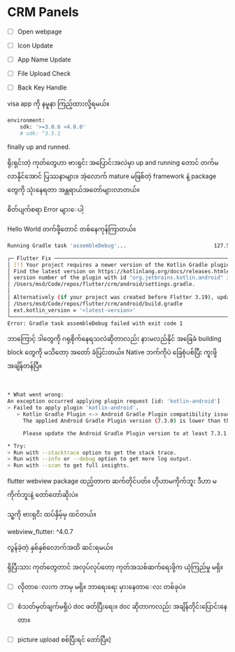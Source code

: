 # CRM Panels 

- [ ] Open webpage
- [ ] Icon Update
- [ ] App Name Update
- [ ] File Upload Check
- [ ] Back Key Handle


visa app ကို နမူနာ ကြည့်ထားလို့ရမယ်။


```bash
environment:
    sdk: '>=3.0.6 <4.0.0'
    # sdk: ^3.5.1
```


finally up and runned.

ရိုးရှင်းတဲ့ ကုတ်တွေဟာ ဗားရှင်း အပြောင်းအလဲမှာ up and running တောင် တက်မလာနိုင်အောင် ပြဿနာများ။
အဲ့လောက် mature မဖြစ််တဲ့ framework နဲ့ package တွေကို သုံးနေရတာ အန္တရာယ်အတော်များလာတယ်။


စိတ်ပျက်စရာ Error များေပါ့

Hello World တက်ဖို့တောင် တစ်နေကုန်ကြာတယ်။

```bash
Running Gradle task 'assembleDebug'...                            127.5s

┌─ Flutter Fix ──────────────────────────────────────────────────────────────────────────────────────────┐
│ [!] Your project requires a newer version of the Kotlin Gradle plugin.                                 │
│ Find the latest version on https://kotlinlang.org/docs/releases.html#release-details, then update the  │
│ version number of the plugin with id "org.jetbrains.kotlin.android" in the plugins block of            │
│ /Users/msd/Code/repos/flutter/crm/android/settings.gradle.                                             │
│                                                                                                        │
│ Alternatively (if your project was created before Flutter 3.19), update                                │
│ /Users/msd/Code/repos/flutter/crm/android/build.gradle                                                 │
│ ext.kotlin_version = '<latest-version>'                                                                │
└────────────────────────────────────────────────────────────────────────────────────────────────────────┘
Error: Gradle task assembleDebug failed with exit code 1

```

ဘာကြောင့် ဒါတွေကို ဂရုစိုက်နေရသလဲဆိုတာလည်း နားမလည်နိုင်
အခြေခံ building block တွေကို မသိတော့ အတော် ခံပြင်းတယ်။
Native ဘက်ကိုပဲ ခြေစုံပစ်ပြီး ကူးဖို့ အချိန်တန်ပြီ။

```bash


* What went wrong:
An exception occurred applying plugin request [id: 'kotlin-android']
> Failed to apply plugin 'kotlin-android'.
   > Kotlin Gradle Plugin <-> Android Gradle Plugin compatibility issue:
     The applied Android Gradle Plugin version (7.3.0) is lower than the minimum supported 7.3.1.

     Please update the Android Gradle Plugin version to at least 7.3.1.

* Try:
> Run with --stacktrace option to get the stack trace.
> Run with --info or --debug option to get more log output.
> Run with --scan to get full insights.

```

flutter webview package ထည့်တာက ဆက်တိုင်ပတ်။
ဟိုဟာမကိုက်ဘူး ဒီဟာ မကိုက်ဘူးနဲ့ 
တော်တော်ဆိုးပဲ။

သူ့ကို ဗားရှငိး ထပ်နှိမ့်မှ ထင်တယ်။

webview_flutter: ^4.0.7

လွန်ခဲ့တဲ့ နှစ်နှစ်လောက်အထိ ဆင်းရမယ်။

ရှိပြီးသား ကုတ်တွေတာင် အလုပ်လုပ်တော့
ကုတ်အသစ်ဆက်ရေးဖို့က ယုံကြည်မှု မရှိ။

- [ ] လိုတာေလးက ဘာမှ မရှိ။ ဘာရေးရေး မှားနေတာေလး တစ်ခုပဲ။
- [ ] စံသတ်မှတ်ချက်မရှိပဲ doc ဖတ်ပြီးရေး။ doc ဆိုတာကလည်း အချိန်တိုင်းပြောင်းနေတာ။
- [ ] picture upload စစ်ပြီးရင် တော်ပြီ။]


